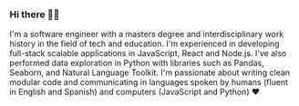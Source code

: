 ### Hi there 👋🏾

I'm a software engineer with a masters degree and interdisciplinary work history in the field of tech and education. I'm experienced in developing full-stack scalable applications in JavaScript, React and Node.js. I've also performed data exploration in Python with libraries such as Pandas, Seaborn, and Natural Language Toolkit. I'm passionate about writing clean modular code and communicating in languages spoken by humans (fluent in English and Spanish) and computers (JavaScript and Python) ❤️
